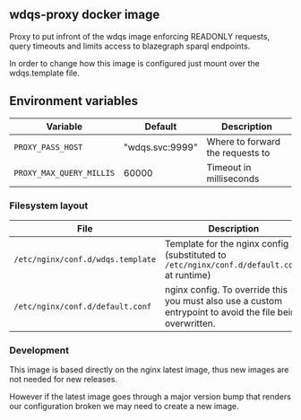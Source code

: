 ## wdqs-proxy docker image

Proxy to put infront of the wdqs image enforcing READONLY requests, query timeouts and limits access to blazegraph sparql endpoints.

In order to change how this image is configured just mount over the wdqs.template file.

## Environment variables

Variable                 | Default                      | Description
-------------------------|  ----------------------------| ----------
`PROXY_PASS_HOST`        | "wdqs.svc:9999"              | Where to forward the requests to
`PROXY_MAX_QUERY_MILLIS` | 60000                        | Timeout in milliseconds

### Filesystem layout

File                               | Description
---------------------------------  | ------------------------------------------------------------------------------
`/etc/nginx/conf.d/wdqs.template`  | Template for the nginx config (substituted to `/etc/nginx/conf.d/default.conf` at runtime)
`/etc/nginx/conf.d/default.conf`   | nginx config. To override this you must also use a custom entrypoint to avoid the file being overwritten.

### Development

This image is based directly on the nginx latest image, thus new images are not needed for new releases.

However if the latest image goes through a major version bump that renders our configuration broken we may need to create a new image.
